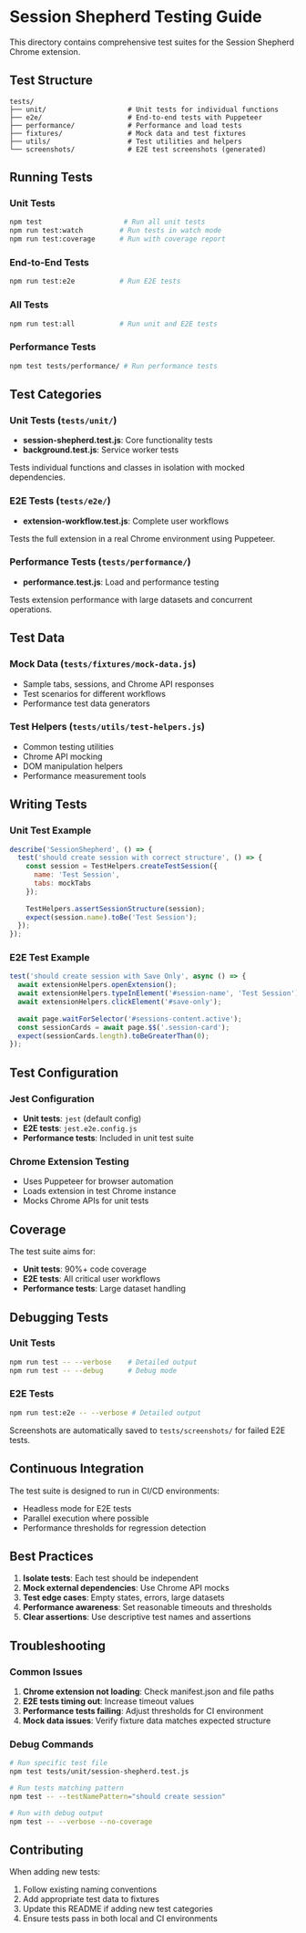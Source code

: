 # Session Shepherd Testing Guide

This directory contains comprehensive test suites for the Session Shepherd Chrome extension.

## Test Structure

```
tests/
├── unit/                    # Unit tests for individual functions
├── e2e/                     # End-to-end tests with Puppeteer
├── performance/             # Performance and load tests
├── fixtures/                # Mock data and test fixtures
├── utils/                   # Test utilities and helpers
└── screenshots/             # E2E test screenshots (generated)
```

## Running Tests

### Unit Tests
```bash
npm test                    # Run all unit tests
npm run test:watch         # Run tests in watch mode
npm run test:coverage      # Run with coverage report
```

### End-to-End Tests
```bash
npm run test:e2e           # Run E2E tests
```

### All Tests
```bash
npm run test:all           # Run unit and E2E tests
```

### Performance Tests
```bash
npm test tests/performance/ # Run performance tests
```

## Test Categories

### Unit Tests (`tests/unit/`)
- **session-shepherd.test.js**: Core functionality tests
- **background.test.js**: Service worker tests

Tests individual functions and classes in isolation with mocked dependencies.

### E2E Tests (`tests/e2e/`)
- **extension-workflow.test.js**: Complete user workflows

Tests the full extension in a real Chrome environment using Puppeteer.

### Performance Tests (`tests/performance/`)
- **performance.test.js**: Load and performance testing

Tests extension performance with large datasets and concurrent operations.

## Test Data

### Mock Data (`tests/fixtures/mock-data.js`)
- Sample tabs, sessions, and Chrome API responses
- Test scenarios for different workflows
- Performance test data generators

### Test Helpers (`tests/utils/test-helpers.js`)
- Common testing utilities
- Chrome API mocking
- DOM manipulation helpers
- Performance measurement tools

## Writing Tests

### Unit Test Example
```javascript
describe('SessionShepherd', () => {
  test('should create session with correct structure', () => {
    const session = TestHelpers.createTestSession({
      name: 'Test Session',
      tabs: mockTabs
    });
    
    TestHelpers.assertSessionStructure(session);
    expect(session.name).toBe('Test Session');
  });
});
```

### E2E Test Example
```javascript
test('should create session with Save Only', async () => {
  await extensionHelpers.openExtension();
  await extensionHelpers.typeInElement('#session-name', 'Test Session');
  await extensionHelpers.clickElement('#save-only');
  
  await page.waitForSelector('#sessions-content.active');
  const sessionCards = await page.$$('.session-card');
  expect(sessionCards.length).toBeGreaterThan(0);
});
```

## Test Configuration

### Jest Configuration
- **Unit tests**: `jest` (default config)
- **E2E tests**: `jest.e2e.config.js`
- **Performance tests**: Included in unit test suite

### Chrome Extension Testing
- Uses Puppeteer for browser automation
- Loads extension in test Chrome instance
- Mocks Chrome APIs for unit tests

## Coverage

The test suite aims for:
- **Unit tests**: 90%+ code coverage
- **E2E tests**: All critical user workflows
- **Performance tests**: Large dataset handling

## Debugging Tests

### Unit Tests
```bash
npm run test -- --verbose    # Detailed output
npm run test -- --debug      # Debug mode
```

### E2E Tests
```bash
npm run test:e2e -- --verbose # Detailed output
```

Screenshots are automatically saved to `tests/screenshots/` for failed E2E tests.

## Continuous Integration

The test suite is designed to run in CI/CD environments:
- Headless mode for E2E tests
- Parallel execution where possible
- Performance thresholds for regression detection

## Best Practices

1. **Isolate tests**: Each test should be independent
2. **Mock external dependencies**: Use Chrome API mocks
3. **Test edge cases**: Empty states, errors, large datasets
4. **Performance awareness**: Set reasonable timeouts and thresholds
5. **Clear assertions**: Use descriptive test names and assertions

## Troubleshooting

### Common Issues

1. **Chrome extension not loading**: Check manifest.json and file paths
2. **E2E tests timing out**: Increase timeout values
3. **Performance tests failing**: Adjust thresholds for CI environment
4. **Mock data issues**: Verify fixture data matches expected structure

### Debug Commands

```bash
# Run specific test file
npm test tests/unit/session-shepherd.test.js

# Run tests matching pattern
npm test -- --testNamePattern="should create session"

# Run with debug output
npm test -- --verbose --no-coverage
```

## Contributing

When adding new tests:
1. Follow existing naming conventions
2. Add appropriate test data to fixtures
3. Update this README if adding new test categories
4. Ensure tests pass in both local and CI environments
